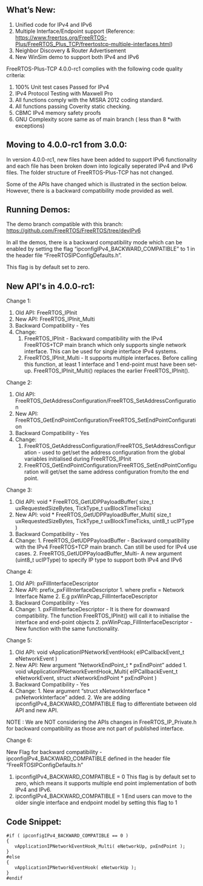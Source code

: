 What’s New:
----------

   1. Unified code for IPv4 and IPv6
   2. Multiple Interface/Endpoint support
      (Reference: https://www.freertos.org/FreeRTOS-Plus/FreeRTOS_Plus_TCP/freertostcp-multiple-interfaces.html)
   3. Neighbor Discovery & Router Advertisement
   4. New WinSim demo to support both IPv4 and IPv6

FreeRTOS-Plus-TCP 4.0.0-rc1 complies with the following code quality criteria:

   1. 100% Unit test cases Passed for IPv4
   2. IPv4 Protocol Testing with Maxwell Pro
   3. All functions comply with the MISRA 2012 coding standard.
   4. All functions passing Coverity static checking.
   5. CBMC IPv4 memory safety proofs
   6. GNU Complexity score same as of main branch ( less than 8 *with exceptions)

Moving to 4.0.0-rc1 from 3.0.0:
-----------------------------
In version 4.0.0-rc1, new files have been added to support IPv6 functionality and each file has been broken down into logically seperated IPv4 and IPv6 files. The folder structure of FreeRTOS-Plus-TCP has not changed.

Some of the APIs have changed which is illustrated in the section below. However, there is a backward compatibility mode provided as well.

Running Demos:
-------------

The demo branch compatible with this branch:
https://github.com/FreeRTOS/FreeRTOS/tree/devIPv6

In all the demos, there is a backward compatibility mode which can be enabled by setting the flag “ipconfigIPv4_BACKWARD_COMPATIBLE” to 1 in the header file “FreeRTOSIPConfigDefaults.h”.


This flag is by default set to zero.

New API's in 4.0.0-rc1:
----------------------
Change 1:

   1. Old API: FreeRTOS_IPInit
   2. New API: FreeRTOS_IPInit_Multi
   3. Backward Compatibility - Yes
   4. Change:
      1. FreeRTOS_IPInit - Backward compatibility with the IPv4 FreeRTOS+TCP main branch which only supports single network interface. This can be used for single  interface IPv4 systems.
      2. FreeRTOS_IPInit_Multi - It supports multiple interfaces. Before calling this function, at least 1 interface and 1 end-point must have been set-up. FreeRTOS_IPInit_Multi() replaces the earlier FreeRTOS_IPInit().

Change 2:

   1. Old API: FreeRTOS_GetAddressConfiguration/FreeRTOS_SetAddressConfiguration
   2. New API: FreeRTOS_GetEndPointConfiguration/FreeRTOS_SetEndPointConfiguration
   3. Backward Compatibility - Yes
   4. Change:
      1. FreeRTOS_GetAddressConfiguration/FreeRTOS_SetAddressConfiguration - used to get/set the address configuration from the global variables initialised during FreeRTOS_IPInit
      2. FreeRTOS_GetEndPointConfiguration/FreeRTOS_SetEndPointConfiguration will get/set the same address configuration from/to the end point.

Change 3:

   1. Old API:  void * FreeRTOS_GetUDPPayloadBuffer( size_t uxRequestedSizeBytes,
                                                TickType_t uxBlockTimeTicks)
   2. New API: void * FreeRTOS_GetUDPPayloadBuffer_Multi( size_t uxRequestedSizeBytes,
                                                     TickType_t uxBlockTimeTicks, uint8_t ucIPType )
   3. Backward Compatibility - Yes
   4. Change:
    1. FreeRTOS_GetUDPPayloadBuffer - Backward compatibility with the IPv4 FreeRTOS+TCP main branch. Can still be used for IPv4 use cases.
    2. FreeRTOS_GetUDPPayloadBuffer_Multi-  A new argument (uint8_t ucIPType) to specify IP type to support both IPv4 and IPv6

Change 4:

   1. Old API: pxFillInterfaceDescriptor
   2. New API: prefix_pxFillInterfaceDescriptor
    1. where prefix = Network Interface Name
    2. E.g pxWinPcap_FillInterfaceDescriptor
   3. Backward Compatibility - Yes
   4. Change:
    1. pxFillInterfaceDescriptor - It is there for downward compatibility. The function FreeRTOS_IPInit() will call it to initialise the interface and end-point objects
    2. pxWinPcap_FillInterfaceDescriptor - New function with the same functionality.

Change 5:

   1. Old API: void vApplicationIPNetworkEventHook( eIPCallbackEvent_t eNetworkEvent )
   2. New API: New argument “NetworkEndPoint_t * pxEndPoint” added
     1. void vApplicationIPNetworkEventHook_Multi( eIPCallbackEvent_t eNetworkEvent, struct xNetworkEndPoint * pxEndPoint )
   3. Backward Compatibility - Yes
   4. Change:
     1. New argument “struct xNetworkInterface * pxNetworkInterface” added.
     2. We are adding ipconfigIPv4_BACKWARD_COMPATIBLE flag to differentiate between old API and new API.

NOTE : We are NOT considering the APIs changes in FreeRTOS_IP_Private.h for backward compatibility as those are not part of published interface.

Change 6:

   New Flag for backward compatibility - ipconfigIPv4_BACKWARD_COMPATIBLE defined in  the header file “FreeRTOSIPConfigDefaults.h”
   1. ipconfigIPv4_BACKWARD_COMPATIBLE = 0
    This flag is by default set to zero, which means it supports multiple end point implementation of both IPv4 and IPv6.
   2. ipconfigIPv4_BACKWARD_COMPATIBLE = 1
    End users can move to the older single interface and endpoint model by setting this flag to 1

Code Snippet:
------------
    #if ( ipconfigIPv4_BACKWARD_COMPATIBLE == 0 )
    {
       vApplicationIPNetworkEventHook_Multi( eNetworkUp, pxEndPoint );
    }
    #else
    {
       vApplicationIPNetworkEventHook( eNetworkUp );
    }
    #endif
